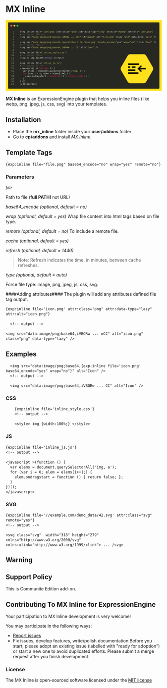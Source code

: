 # MX Inline
![MX Inline Demo](resources/img/mx-inline-demo-logo.png)

**MX Inline** is an ExpressionEngine plugin that helps you inline files (like webp, png, jpeg, js, css, svg) into your templates.

## Installation
* Place the **mx_inline** folder inside your **user/addons** folder
* Go to **cp/addons** and install *MX Inline*.

## Template Tags

	{exp:inline file="file.png" base64_encode="no" wrap="yes" remote="no"}

### Parameters

*file*

Path to file (**full PATH!** not URL)

*base64_encode* _(optional, default = no)_

*wrap* _(optional, default = yes)_ 
Wrap file content into html tags based on file type.

*remote* _(optional, default = no)_
To include a remote file.

*cache* _(optional, default = yes)_

*refresh* _(optional, default = 1440)_

> Note: Refresh indicates the time, in minutes, between cache refreshes.

*type* _(optional, default = auto)_

Force file type: image, png, jpeg, js, css, svg.

####Adding attributes####
The plugin will add any attributes defined file tag output. 

	{exp:inline file='icon.png' attr:class="png" attr:data-type="lazy"  attr:alt="icon.png"}
	
	  <!-- output -->
	
	<img src="data:image/png;base64,iVBORw ... mCC" alt="icon.png" class="png" data-type="lazy" />
	
## Examples


	  <img src="data:image/png;base64,{exp:inline file='icon.png' base64_encode="yes" wrap="no"}" alt="Icon" />
	  <!-- output -->
	  
	  <img src="data:image/png;base64,iVBORw ... CC" alt="Icon" />

### CSS ###

		{exp:inline file='inline_style.css'}
		<!-- output -->
		
		<style> img {width:100%;} </style>

### JS ###

	{exp:inline file='inline_js.js'}
	<!-- output -->
	
	<javascript >(function () {
	  var elems = document.querySelectorAll('img, a');
	  for (var i = 0; elem = elems[i++];) {
	    elem.ondragstart = function () { return false; };
	  }
	})();
	</javascript>
	
### SVG ###

	{exp:inline file='//example.com/demo_data/42.svg' attr:class="svg" remote="yes"}
	<!-- output -->
	
	<svg class="svg"  width="318" height="279" xmlns="http://www.w3.org/2000/svg" xmlns:xlink="http://www.w3.org/1999/xlink"> ... /svg>

## Warning


## Support Policy
This is Communite Edition add-on.

## Contributing To MX Inline for ExpressionEngine

Your participation to MX Inline development is very welcome!

You may participate in the following ways:

* [Report issues](https://github.com/MaxLazar/mx-inline/issues)
* Fix issues, develop features, write/polish documentation
Before you start, please adopt an existing issue (labelled with "ready for adoption") or start a new one to avoid duplicated efforts.
Please submit a merge request after you finish development.


### License

The MX Inline is open-sourced software licensed under the [MIT license](http://opensource.org/licenses/MIT)
